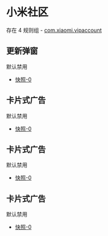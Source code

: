 # 小米社区

存在 4 规则组 - [com.xiaomi.vipaccount](/src/apps/com.xiaomi.vipaccount.ts)

## 更新弹窗

默认禁用

- [快照-0](https://i.gkd.li/import/12642466)

## 卡片式广告

默认禁用

- [快照-0](https://i.gkd.li/import/12642459)

## 卡片式广告

默认禁用

- [快照-0](https://i.gkd.li/import/13328271)

## 卡片式广告

默认禁用

- [快照-0](https://i.gkd.li/import/13400617)
